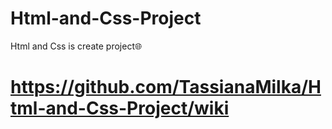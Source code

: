 # Html-and-Css-Project
Html and Css is create project🌐


# https://github.com/TassianaMilka/Html-and-Css-Project/wiki
